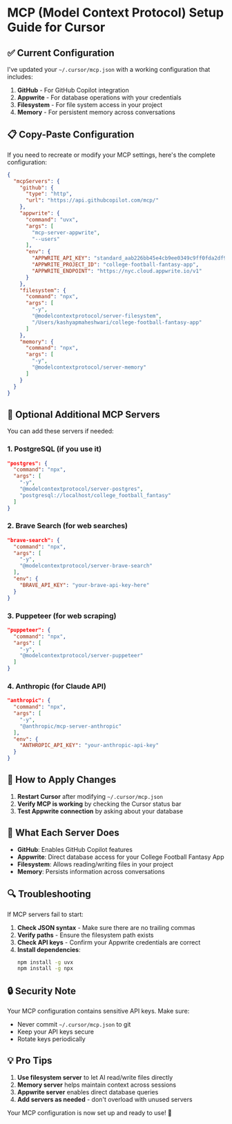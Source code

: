 # MCP (Model Context Protocol) Setup Guide for Cursor

## ✅ Current Configuration

I've updated your `~/.cursor/mcp.json` with a working configuration that includes:

1. **GitHub** - For GitHub Copilot integration
2. **Appwrite** - For database operations with your credentials
3. **Filesystem** - For file system access in your project
4. **Memory** - For persistent memory across conversations

## 📋 Copy-Paste Configuration

If you need to recreate or modify your MCP settings, here's the complete configuration:

```json
{
  "mcpServers": {
    "github": {
      "type": "http",
      "url": "https://api.githubcopilot.com/mcp/"
    },
    "appwrite": {
      "command": "uvx",
      "args": [
        "mcp-server-appwrite",
        "--users"
      ],
      "env": {
        "APPWRITE_API_KEY": "standard_aab226bb45e4cb9ee0349c9ff0fda2df9124a993f75c1182c78900929f96e1d48756d968594825a571ce273d2adad954aad78d2c152c4f39eb4a53785fc51bbabeccd4734ae28d5cb227d5bc2d77fa20c6522812042924c44296eca173526891c9ad19c66ad34a29035dcbca611d6703189cf95a7575cc085afe363466478891",
        "APPWRITE_PROJECT_ID": "college-football-fantasy-app",
        "APPWRITE_ENDPOINT": "https://nyc.cloud.appwrite.io/v1"
      }
    },
    "filesystem": {
      "command": "npx",
      "args": [
        "-y",
        "@modelcontextprotocol/server-filesystem",
        "/Users/kashyapmaheshwari/college-football-fantasy-app"
      ]
    },
    "memory": {
      "command": "npx",
      "args": [
        "-y",
        "@modelcontextprotocol/server-memory"
      ]
    }
  }
}
```

## 🔧 Optional Additional MCP Servers

You can add these servers if needed:

### 1. PostgreSQL (if you use it)
```json
"postgres": {
  "command": "npx",
  "args": [
    "-y",
    "@modelcontextprotocol/server-postgres",
    "postgresql://localhost/college_football_fantasy"
  ]
}
```

### 2. Brave Search (for web searches)
```json
"brave-search": {
  "command": "npx",
  "args": [
    "-y",
    "@modelcontextprotocol/server-brave-search"
  ],
  "env": {
    "BRAVE_API_KEY": "your-brave-api-key-here"
  }
}
```

### 3. Puppeteer (for web scraping)
```json
"puppeteer": {
  "command": "npx",
  "args": [
    "-y",
    "@modelcontextprotocol/server-puppeteer"
  ]
}
```

### 4. Anthropic (for Claude API)
```json
"anthropic": {
  "command": "npx",
  "args": [
    "-y",
    "@anthropic/mcp-server-anthropic"
  ],
  "env": {
    "ANTHROPIC_API_KEY": "your-anthropic-api-key"
  }
}
```

## 🚀 How to Apply Changes

1. **Restart Cursor** after modifying `~/.cursor/mcp.json`
2. **Verify MCP is working** by checking the Cursor status bar
3. **Test Appwrite connection** by asking about your database

## 📝 What Each Server Does

- **GitHub**: Enables GitHub Copilot features
- **Appwrite**: Direct database access for your College Football Fantasy App
- **Filesystem**: Allows reading/writing files in your project
- **Memory**: Persists information across conversations

## 🔍 Troubleshooting

If MCP servers fail to start:

1. **Check JSON syntax** - Make sure there are no trailing commas
2. **Verify paths** - Ensure the filesystem path exists
3. **Check API keys** - Confirm your Appwrite credentials are correct
4. **Install dependencies**:
   ```bash
   npm install -g uvx
   npm install -g npx
   ```

## 🔒 Security Note

Your MCP configuration contains sensitive API keys. Make sure:
- Never commit `~/.cursor/mcp.json` to git
- Keep your API keys secure
- Rotate keys periodically

## 💡 Pro Tips

1. **Use filesystem server** to let AI read/write files directly
2. **Memory server** helps maintain context across sessions
3. **Appwrite server** enables direct database queries
4. **Add servers as needed** - don't overload with unused servers

Your MCP configuration is now set up and ready to use! 🎉
